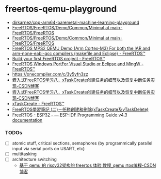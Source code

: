 freertos-qemu-playground
========================
- [dirkarnez/cpp-arm64-baremetal-machine-learning-playground](https://github.com/dirkarnez/cpp-arm64-baremetal-machine-learning-playground)
- [FreeRTOS/FreeRTOS/Demo/Common/Minimal at main · FreeRTOS/FreeRTOS](https://github.com/FreeRTOS/FreeRTOS/tree/main/FreeRTOS/Demo/Common/Minimal)
- [FreeRTOS/FreeRTOS/Demo/Common/Minimal at main · FreeRTOS/FreeRTOS](https://github.com/FreeRTOS/FreeRTOS/tree/main/FreeRTOS/Demo/Common/Minimal)
- [FreeRTOS MPS2 QEMU Demo (Arm Cortex-M3) For both the IAR and arm-none-eabi-gcc compilers (makefile and Eclipse) - FreeRTOS™](https://www.freertos.org/Documentation/02-Kernel/03-Supported-devices/04-Demos/03-Emulation-and-simulation/QEMU/freertos-on-qemu-mps2-an385-model)
- [Build your first FreeRTOS project - FreeRTOS™](https://www.freertos.org/Documentation/01-FreeRTOS-quick-start/01-Beginners-guide/03-Build-your-first-project#getting-started-with-simple-freertos-demo-projects)
- [FreeRTOS Windows PortFor Visual Studio or Eclipse and MingW - FreeRTOS™](https://www.freertos.org/Documentation/02-Kernel/03-Supported-devices/04-Demos/03-Emulation-and-simulation/Windows/FreeRTOS-Windows-Simulator-Emulator-for-Visual-Studio-and-Eclipse-MingW)
- https://onecompiler.com/c/3y5yfn3zz
- [嵌入式FreeRTOS学习八，xTaskCreate创建任务的细节以及恢复中断任务实现-CSDN博客](https://blog.csdn.net/weixin_44651073/article/details/126923015)
- [嵌入式FreeRTOS学习八，xTaskCreate创建任务的细节以及恢复中断任务实现-CSDN博客](https://blog.csdn.net/weixin_44651073/article/details/126923015)
- [xTaskCreate - FreeRTOS™](https://www.freertos.org/Documentation/02-Kernel/04-API-references/01-Task-creation/01-xTaskCreate)
- [FreeRTOS學習筆記 (二)－任務創建和刪除(xTaskCreate及vTaskDelete)](https://linwhatever.blogspot.com/2018/11/freeftos.html)
- [FreeRTOS - ESP32 - — ESP-IDF Programming Guide v4.3 documentation](https://docs.espressif.com/projects/esp-idf/en/v4.3/esp32/api-reference/system/freertos.html)

### TODOs
- [ ] atomic stuff, critical sections, semaphores (by programmically parallel input via serial ports on USART, etc)
- [ ] multitasking
- [ ] architecture switching
  - [基于 qemu 的 riscv32架构的 freertos 体验 教程_qemu rtos编程-CSDN博客](https://blog.csdn.net/u011011827/article/details/120039082)
